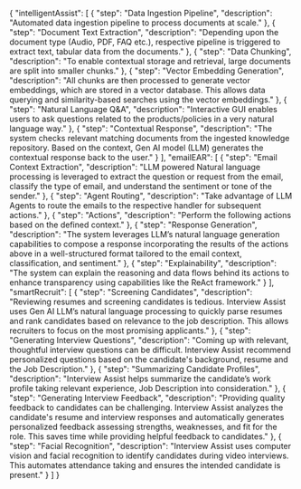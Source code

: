 {
  "intelligentAssist": [
    { "step": "Data Ingestion Pipeline", "description": "Automated data ingestion pipeline to process documents at scale." },
    { "step": "Document Text Extraction", "description": "Depending upon the document type (Audio, PDF, FAQ etc.), respective pipeline is triggered to extract text, tabular data from the documents." },
    { "step": "Data Chunking", "description": "To enable contextual storage and retrieval, large documents are split into smaller chunks." },
    { "step": "Vector Embedding Generation", "description": "All chunks are then processed to generate vector embeddings, which are stored in a vector database. This allows data querying and similarity-based searches using the vector embeddings." },
    { "step": "Natural Language Q&A", "description": "Interactive GUI enables users to ask questions related to the products/policies in a very natural language way." },
    { "step": "Contextual Response", "description": "The system checks relevant matching documents from the ingested knowledge repository. Based on the context, Gen AI model (LLM) generates the contextual response back to the user." }
  ],
  "emailEAR": [
    { "step": "Email Context Extraction", "description": "LLM powered Natural language processing is leveraged to extract the question or request from the email, classify the type of email, and understand the sentiment or tone of the sender." },
    { "step": "Agent Routing", "description": "Take advantage of LLM Agents to route the emails to the respective handler for subsequent actions." },
    { "step": "Actions", "description": "Perform the following actions based on the defined context." },
    { "step": "Response Generation", "description": "The system leverages LLM’s natural language generation capabilities to compose a response incorporating the results of the actions above in a well-structured format tailored to the email context, classification, and sentiment." },
    { "step": "Explainability", "description": "The system can explain the reasoning and data flows behind its actions to enhance transparency using capabilities like the ReAct framework." }
  ],
  "smartRecruit": [
    { "step": "Screening Candidates", "description": "Reviewing resumes and screening candidates is tedious. Interview Assist uses Gen AI LLM’s natural language processing to quickly parse resumes and rank candidates based on relevance to the job description. This allows recruiters to focus on the most promising applicants." },
    { "step": "Generating Interview Questions", "description": "Coming up with relevant, thoughtful interview questions can be difficult. Interview Assist recommend personalized questions based on the candidate's background, resume and the Job Description." },
    { "step": "Summarizing Candidate Profiles", "description": "Interview Assist helps summarize the candidate’s work profile taking relevant experience, Job Description into consideration." },
    { "step": "Generating Interview Feedback", "description": "Providing quality feedback to candidates can be challenging. Interview Assist analyzes the candidate's resume and interview responses and automatically generates personalized feedback assessing strengths, weaknesses, and fit for the role. This saves time while providing helpful feedback to candidates." },
    { "step": "Facial Recognition", "description": "Interview Assist uses computer vision and facial recognition to identify candidates during video interviews. This automates attendance taking and ensures the intended candidate is present." }
  ]
}
